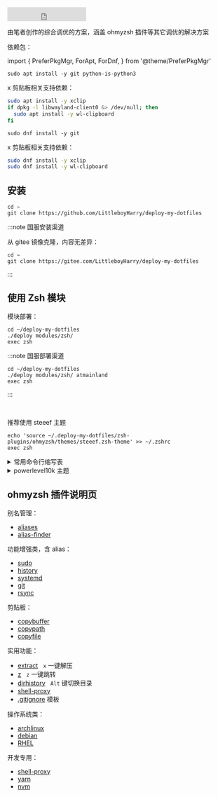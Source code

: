 <iframe src="https://ghbtns.com/github-btn.html?user=littleboyharry&repo=deploy-my-dotfiles&type=star&count=true&size=large" frameBorder="0" scrolling="0" width="180" height="32" title="GitHub" style={{float:'right'}}></iframe>

由笔者创作的综合调优的方案，涵盖 ohmyzsh 插件等其它调优的解决方案

依赖包：

import {
PreferPkgMgr,
ForApt,
ForDnf,
} from '@theme/PreferPkgMgr'

 <PreferPkgMgr dnf apt defaultValue='apt' >
<ForApt>

    sudo apt install -y git python-is-python3

x 剪贴板相关支持依赖：

```bash
sudo apt install -y xclip
if dpkg -l libwayland-client0 &> /dev/null; then
  sudo apt install -y wl-clipboard
fi
```

</ForApt>
<ForDnf>

    sudo dnf install -y git

x 剪贴板相关支持依赖：

```bash
sudo dnf install -y xclip
sudo dnf install -y wl-clipboard
```

</ForDnf>
</PreferPkgMgr>

## 安装

```shell
cd ~
git clone https://github.com/LittleboyHarry/deploy-my-dotfiles

```

:::note 国服安装渠道

从 gitee 镜像克隆，内容无差异：

```shell
cd ~
git clone https://gitee.com/LittleboyHarry/deploy-my-dotfiles
```

:::

## 使用 Zsh 模块

模块部署：

```
cd ~/deploy-my-dotfiles
./deploy modules/zsh/
exec zsh
```

:::note 国服部署渠道

```shell
cd ~/deploy-my-dotfiles
./deploy modules/zsh/ atmainland
exec zsh
```

:::

<br/>

推荐使用 steeef 主题

    echo 'source ~/.deploy-my-dotfiles/zsh-plugins/ohmyzsh/themes/steeef.zsh-theme' >> ~/.zshrc
    exec zsh

 <details className="let-details-to-gray" role="alert">
<summary>常用命令行缩写表</summary>

ohmyzsh 社区提供，仅作[参考](https://gitee.com/mirrors/ohmyzsh/blob/master/plugins/common-aliases/README.md)

    echo 'source ~/.deploy-my-dotfiles/zsh-plugins/ohmyzsh/plugins/common-aliases/common-aliases.plugin.zsh' >> ~/.zshrc
    exec zsh

</details>

 <details className="let-details-to-gray" role="alert">
<summary>powerlevel10k 主题</summary>

安装：依赖 Nerd Font 字体，[参见](./font#cascadiacode-nerdfont)

```shell
git clone --depth=1 https://github.com/romkatv/powerlevel10k.git ~/powerlevel10k
# 国内:
# git clone --depth=1 https://gitee.com/romkatv/powerlevel10k.git ~/powerlevel10k

echo 'source ~/powerlevel10k/powerlevel10k.zsh-theme' >>~/.zshrc
# 开始配置
exec zsh
```

选调：隐藏系统图标

    sed -i "/# os identifier/ s/^/#&/" ~/.p10k.zsh
    exec zsh

缺点：
调整窗口大小会造成排版错乱

[解决方法](https://github.com/romkatv/powerlevel10k/blob/master/README.md#the-anatomy-of-the-problem):
是禁止自动重排版 （ 部分终端支持，如 Konsole ）

<!-- todo: ys or zsh 重编译
https://www.zsh.org/mla/workers//2019/msg00561.html
-->

</details>

## ohmyzsh 插件说明页

<div style={{float:'left',marginRight:'2rem'}}>

别名管理：

- [aliases](https://gitee.com/mirrors/oh-my-zsh/tree/master/plugins/aliases)
- [alias-finder](https://gitee.com/mirrors/oh-my-zsh/tree/master/plugins/alias-finder)

功能增强类，含 alias：

- [sudo](https://gitee.com/mirrors/oh-my-zsh/tree/master/plugins/sudo)
- [history](https://gitee.com/mirrors/oh-my-zsh/tree/master/plugins/history)
- [systemd](https://gitee.com/mirrors/oh-my-zsh/tree/master/plugins/systemd)
- [git](https://gitee.com/mirrors/oh-my-zsh/tree/master/plugins/git)
- [rsync](https://gitee.com/mirrors/oh-my-zsh/tree/master/plugins/rsync)

</div>
<div style={{float:'left',marginRight:'2rem'}}>

剪贴板：

- [copybuffer](https://gitee.com/mirrors/oh-my-zsh/tree/master/plugins/copybuffer)
- [copypath](https://gitee.com/mirrors/oh-my-zsh/tree/master/plugins/copypath)
- [copyfile](https://gitee.com/mirrors/oh-my-zsh/tree/master/plugins/copyfile)

实用功能：

- [extract](https://gitee.com/mirrors/oh-my-zsh/tree/master/plugins/extract)
  &nbsp; `x` 一键解压
- [z](https://gitee.com/mirrors/oh-my-zsh/tree/master/plugins/z)
  &nbsp; `z` 一键跳转
- [dirhistory](https://gitee.com/mirrors/oh-my-zsh/tree/master/plugins/dirhistory)
  &nbsp; `Alt` 键切换目录
- [shell-proxy](https://gitee.com/mirrors/oh-my-zsh/tree/master/plugins/shell-proxy)
- [.gitignore](https://gitee.com/mirrors/oh-my-zsh/tree/master/plugins/gitignore) 模板

</div>
<div style={{float:'left',marginRight:'2  rem'}}>

操作系统类：

- [archlinux](https://gitee.com/mirrors/oh-my-zsh/tree/master/plugins/archlinux)
- [debian](https://gitee.com/mirrors/oh-my-zsh/tree/master/plugins/debian)
- [RHEL](https://gitee.com/mirrors/oh-my-zsh/tree/master/plugins/dnf)

开发专用：

- [shell-proxy](https://gitee.com/mirrors/oh-my-zsh/tree/master/plugins/shell-proxy)
- [yarn](https://gitee.com/mirrors/oh-my-zsh/tree/master/plugins/yarn)
- [nvm](https://gitee.com/mirrors/oh-my-zsh/tree/master/plugins/nvm)

</div>
